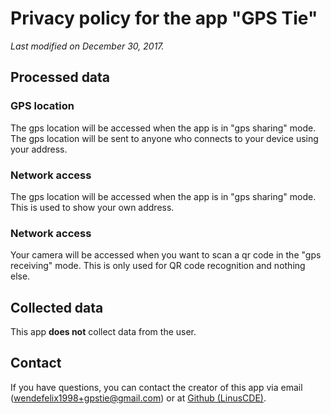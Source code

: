 # Privacy policy for the app "GPS Tie"

*Last modified on December 30, 2017.*


## Processed data

### GPS location
The gps location will be accessed when the app is in "gps sharing" mode.
The gps location will be sent to anyone who connects to your device using your address.

### Network access
The gps location will be accessed when the app is in "gps sharing" mode.
This is used to show your own address.

### Network access
Your camera will be accessed when you want to scan a qr code in the "gps receiving" mode.
This is only used for QR code recognition and nothing else.


## Collected data
This app **does not** collect data from the user.


## Contact
If you have questions, you can contact the creator of this app via email (wendefelix1998+gpstie@gmail.com) or at [Github (LinusCDE)](https://github.com/LinusCDE).
